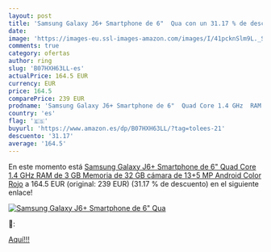 ```yaml
---
layout: post
title: 'Samsung Galaxy J6+ Smartphone de 6"  Qua con un 31.17 % de descuento'
date: 
image: 'https://images-eu.ssl-images-amazon.com/images/I/41pcknSlm9L._SL200_.jpg'
comments: true
category: ofertas
author: ring
slug: 'B07HXH63LL-es'
actualPrice: 164.5 EUR
currency: EUR
price: 164.5
comparePrice: 239 EUR
prodname: 'Samsung Galaxy J6+ Smartphone de 6"  Quad Core 1.4 GHz  RAM de 3 GB  Memoria de 32 GB  cámara de 13+5 MP  Android  Color Rojo'
country: 'es'
flag: '🇪🇸'
buyurl: 'https://www.amazon.es/dp/B07HXH63LL/?tag=tolees-21'
descuento: '31.17'
average: '164.5'
---
```


En este momento está [Samsung Galaxy J6+ Smartphone de 6"  Quad Core 1.4 GHz  RAM de 3 GB  Memoria de 32 GB  cámara de 13+5 MP  Android  Color Rojo](https://www.amazon.es/dp/B07HXH63LL/?tag=tolees-21) a 164.5 EUR (original: 239 EUR) (31.17 %  de descuento) en el siguiente enlace!

[![Samsung Galaxy J6+ Smartphone de 6"  Qua](https://images-eu.ssl-images-amazon.com/images/I/41pcknSlm9L._SL200_.jpg)](https://www.amazon.es/dp/B07HXH63LL/?tag=tolees-21)

🔎:


[Aquí!!!](https://www.amazon.es/dp/B07HXH63LL/?tag=tolees-21)
